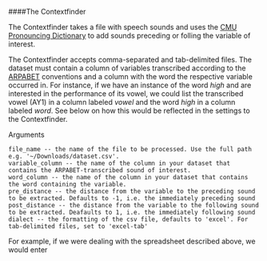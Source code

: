 ####The Contextfinder

The Contextfinder takes a file with speech sounds and uses the [CMU Pronouncing Dictionary](http://www.speech.cs.cmu.edu/cgi-bin/cmudict) to add sounds preceding or folling the variable of interest.

The Contextfinder accepts comma-separated and tab-delimited files. The dataset must contain a column of variables transcribed according to the [ARPABET](https://en.wikipedia.org/wiki/Arpabet) conventions and a column with the word the respective variable occurred in. For instance, if we have an instance of the word *high* and are interested in the performance of its vowel, we could list the transcribed vowel (AY1) in a column labeled *vowel* and the word *high* in a column labeled *word*. See below on how this would be reflected in the settings to the Contextfinder.  


Arguments

    file_name -- the name of the file to be processed. Use the full path e.g. '~/Downloads/dataset.csv'.
    variable_column -- the name of the column in your dataset that contains the ARPABET-transcribed sound of interest.
    word_column -- the name of the column in your dataset that contains the word containing the variable.
    pre_distance -- the distance from the variable to the preceding sound to be extracted. Defaults to -1, i.e. the immediately preceding sound
    post_distance -- the distance from the variable to the following sound to be extracted. Deafaults to 1, i.e. the immediately following sound
    dialect -- the formatting of the csv file, defaults to 'excel'. For tab-delimited files, set to 'excel-tab'

For example, if we were dealing with the spreadsheet described above, we would enter

    
